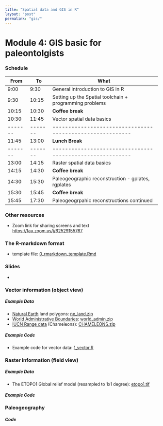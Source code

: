 ```yaml
---
title: "Spatial data and GIS in R"
layout: "post" 
permalink: "gis/"
---
```


# Module 4: GIS basic for paleontolgists

### Schedule

| From  | To    | What                                                    |
|-------|-------|---------------------------------------------------------|
| 9:00  | 9:30  | General introduction to GIS in R                        |
| 9:30  | 10:15 | Setting up the Spatial toolchain + programming problems |
| 10:15 | 10:30 | **Coffee break**                                        |
| 10:30 | 11:45 | Vector spatial data basics                              |
|-------|-------|---------------------------------------------------------|
| 11:45 | 13:00 | **Lunch Break**                                         |
|-------|-------|---------------------------------------------------------|
| 13:00 | 14:15 | Raster spatial data basics                              |
| 14:15 | 14:30 | **Coffee break**                                        |
| 14:30 | 15:30 | Paleogeographic reconstruction - gplates, rgplates      |
| 15:30 | 15:45 | **Coffee break**                                        |
| 15:45 | 17:30 | Paleogeogrpahic reconstructions continued               |

### Other resources
- Zoom link for sharing screens and text <https://fau.zoom.us/j/62529155767>


### The R-markdown format
- template file: [0_rmarkdown_template.Rmd]({{site.baseurl}}/data/4_gis/doc/0_rmarkdown_template.Rmd)


### Slides
- 


### Vector information (object view)

##### Example Data

- [Natural Earth](https://www.naturalearthdata.com/) land polygons: [ne_land.zip]({{site.baseurl}}/data/4_gis/data/ne_land.zip)
- [World Administrative Boundaries](https://public.opendatasoft.com/explore/dataset/world-administrative-boundaries/export/): [world_admin.zip]({{site.baseurl}}/data/4_gis/data/world_admin.zip)
- [IUCN Range data](https://www.iucnredlist.org/resources/spatial-data-download) (Chameleons): [CHAMELEONS.zip](https://www.dropbox.com/s/39uw249y6ppifx5/CHAMELEONS.zip?dl=1)

##### Example Code

- Example code for vector data: [1_vector.R]({{site.baseurl}}/data/4_gis/code/1_vector.R)

### Raster information (field view) 

##### Example Data

- The ETOPO1 Global relief model (resampled to 1x1 degree): [etopo1.tif]({{site.baseurl}}/data/4_gis/data/ETOPO1/ETOPO1_ice_c_20110606_tiff_1.tif)

##### Example Code


### Paleogeography

##### Code

